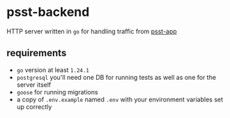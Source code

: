 # psst-backend

HTTP server written in `go` for handling traffic from [psst-app](https://github.com/magicznykacpur/psst-app)

## requirements

- `go` version at least `1.24.1`
- `postgresql` you'll need one DB for running tests as well as one for the server itself
- `goose` for running migrations
- a copy of `.env.example` named `.env` with your environment variables set up correctly